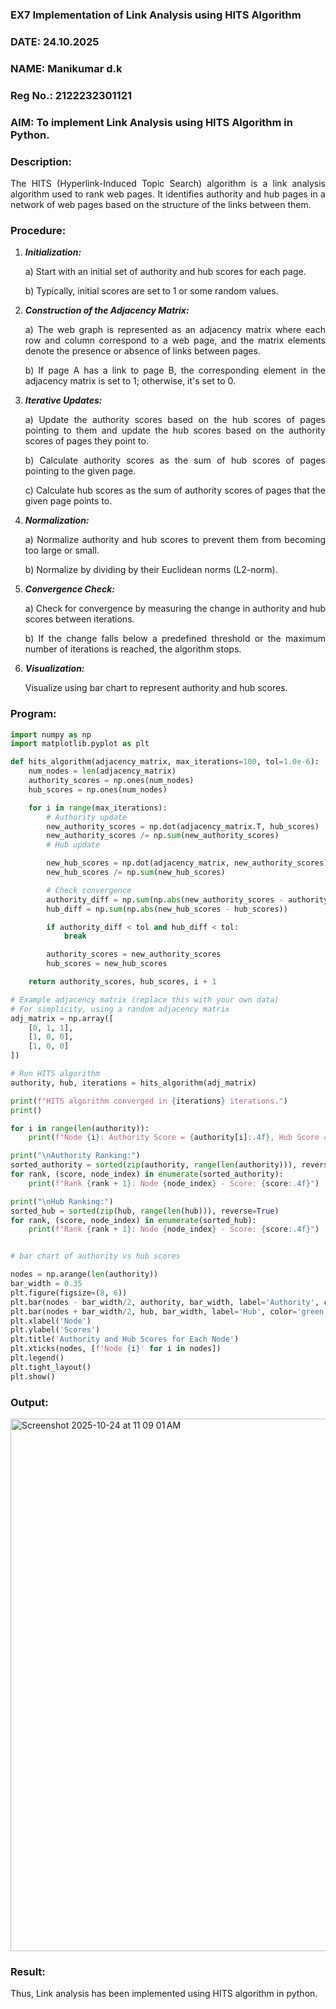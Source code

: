 ### EX7 Implementation of Link Analysis using HITS Algorithm
### DATE: 24.10.2025
### NAME: Manikumar  d.k 
### Reg No.: 2122232301121
### AIM: To implement Link Analysis using HITS Algorithm in Python.
### Description:
<div align = "justify">
The HITS (Hyperlink-Induced Topic Search) algorithm is a link analysis algorithm used to rank web pages. It identifies authority and hub pages 
in a network of web pages based on the structure of the links between them.

### Procedure:
1. ***Initialization:***
    <p>    a) Start with an initial set of authority and hub scores for each page.
    <p>    b) Typically, initial scores are set to 1 or some random values.
  
2. ***Construction of the Adjacency Matrix:***
    <p>    a) The web graph is represented as an adjacency matrix where each row and column correspond to a web page, and the matrix elements denote the presence or absence of links between pages.
    <p>    b) If page A has a link to page B, the corresponding element in the adjacency matrix is set to 1; otherwise, it's set to 0.

3. ***Iterative Updates:***
    <p>    a) Update the authority scores based on the hub scores of pages pointing to them and update the hub scores based on the authority scores of pages they point to.
    <p>    b) Calculate authority scores as the sum of hub scores of pages pointing to the given page.
    <p>    c) Calculate hub scores as the sum of authority scores of pages that the given page points to.

4. ***Normalization:***
    <p>    a) Normalize authority and hub scores to prevent them from becoming too large or small.
    <p>    b) Normalize by dividing by their Euclidean norms (L2-norm).

5. ***Convergence Check:***
    <p>    a) Check for convergence by measuring the change in authority and hub scores between iterations.
    <p>    b) If the change falls below a predefined threshold or the maximum number of iterations is reached, the algorithm stops.

6. ***Visualization:***
    <p>    Visualize using bar chart to represent authority and hub scores.

### Program:

```python
import numpy as np
import matplotlib.pyplot as plt

def hits_algorithm(adjacency_matrix, max_iterations=100, tol=1.0e-6):
    num_nodes = len(adjacency_matrix)
    authority_scores = np.ones(num_nodes)
    hub_scores = np.ones(num_nodes)

    for i in range(max_iterations):
        # Authority update
        new_authority_scores = np.dot(adjacency_matrix.T, hub_scores)
        new_authority_scores /= np.sum(new_authority_scores)
        # Hub update

        new_hub_scores = np.dot(adjacency_matrix, new_authority_scores)
        new_hub_scores /= np.sum(new_hub_scores)

        # Check convergence
        authority_diff = np.sum(np.abs(new_authority_scores - authority_scores))
        hub_diff = np.sum(np.abs(new_hub_scores - hub_scores))

        if authority_diff < tol and hub_diff < tol:
            break

        authority_scores = new_authority_scores
        hub_scores = new_hub_scores

    return authority_scores, hub_scores, i + 1

# Example adjacency matrix (replace this with your own data)
# For simplicity, using a random adjacency matrix
adj_matrix = np.array([
    [0, 1, 1],
    [1, 0, 0],
    [1, 0, 0]
])

# Run HITS algorithm
authority, hub, iterations = hits_algorithm(adj_matrix)

print(f"HITS algorithm converged in {iterations} iterations.")
print()

for i in range(len(authority)):
    print(f"Node {i}: Authority Score = {authority[i]:.4f}, Hub Score = {hub[i]:.4f}")

print("\nAuthority Ranking:")
sorted_authority = sorted(zip(authority, range(len(authority))), reverse=True)
for rank, (score, node_index) in enumerate(sorted_authority):
    print(f"Rank {rank + 1}: Node {node_index} - Score: {score:.4f}")

print("\nHub Ranking:")
sorted_hub = sorted(zip(hub, range(len(hub))), reverse=True)
for rank, (score, node_index) in enumerate(sorted_hub):
    print(f"Rank {rank + 1}: Node {node_index} - Score: {score:.4f}")


# bar chart of authority vs hub scores

nodes = np.arange(len(authority))
bar_width = 0.35
plt.figure(figsize=(8, 6))
plt.bar(nodes - bar_width/2, authority, bar_width, label='Authority', color='blue')
plt.bar(nodes + bar_width/2, hub, bar_width, label='Hub', color='green')
plt.xlabel('Node')
plt.ylabel('Scores')
plt.title('Authority and Hub Scores for Each Node')
plt.xticks(nodes, [f'Node {i}' for i in nodes])
plt.legend()
plt.tight_layout()
plt.show()
```

### Output:
<img width="842" height="852" alt="Screenshot 2025-10-24 at 11 09 01 AM" src="https://github.com/user-attachments/assets/36665ebc-d3f2-49d3-be74-350b682d7085" />

### Result:
Thus, Link analysis has been implemented using HITS algorithm in python.
